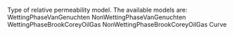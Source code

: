 Type of relative permeability model. The available models are:
   WettingPhaseVanGenuchten
   NonWettingPhaseVanGenuchten
   WettingPhaseBrookCoreyOilGas
   NonWettingPhaseBrookCoreyOilGas
   Curve